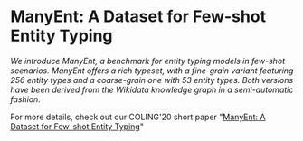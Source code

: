 # ManyEnt: A Dataset for Few-shot Entity Typing

<i>We introduce ManyEnt, a benchmark for entity typing models in few-shot scenarios. ManyEnt offers a rich typeset, with a fine-grain variant featuring 256 entity types and a coarse-grain one with 53 entity types. Both versions have been derived from the Wikidata knowledge graph in a semi-automatic fashion.</i>

For more details, check out our COLING'20 short paper "[ManyEnt: A Dataset for Few-shot Entity Typing](https://www.aclweb.org/anthology/2020.coling-main.486/)"
